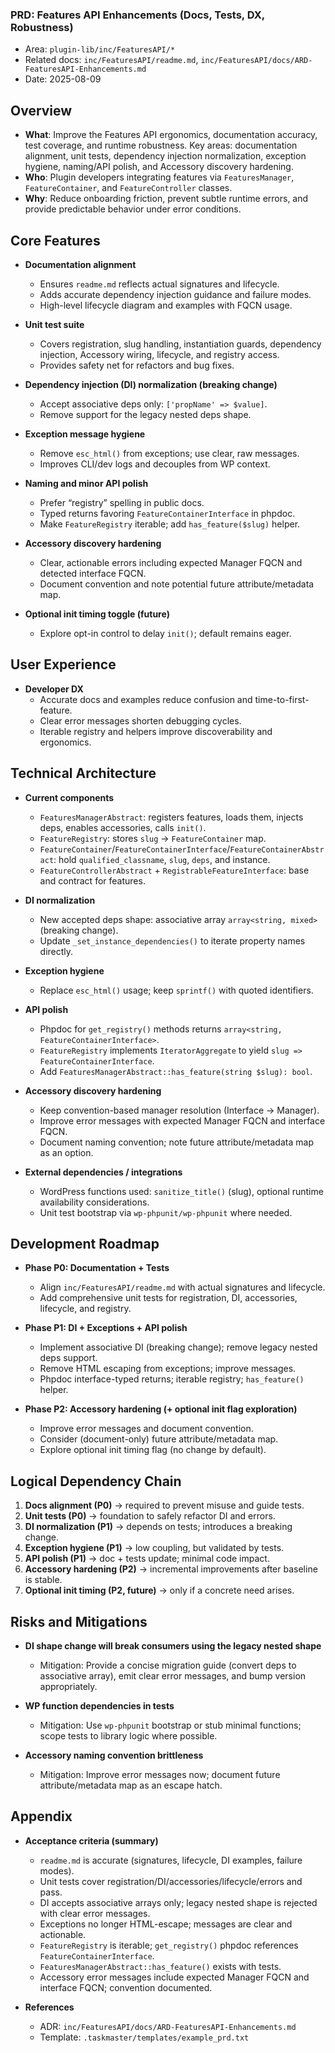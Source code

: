 ### PRD: Features API Enhancements (Docs, Tests, DX, Robustness)

- Area: `plugin-lib/inc/FeaturesAPI/*`
- Related docs: `inc/FeaturesAPI/readme.md`, `inc/FeaturesAPI/docs/ARD-FeaturesAPI-Enhancements.md`
- Date: 2025-08-09

## Overview

- **What**: Improve the Features API ergonomics, documentation accuracy, test coverage, and runtime robustness. Key areas: documentation alignment, unit tests, dependency injection normalization, exception hygiene, naming/API polish, and Accessory discovery hardening.
- **Who**: Plugin developers integrating features via `FeaturesManager`, `FeatureContainer`, and `FeatureController` classes.
- **Why**: Reduce onboarding friction, prevent subtle runtime errors, and provide predictable behavior under error conditions.

## Core Features

- **Documentation alignment**

  - Ensures `readme.md` reflects actual signatures and lifecycle.
  - Adds accurate dependency injection guidance and failure modes.
  - High-level lifecycle diagram and examples with FQCN usage.

- **Unit test suite**

  - Covers registration, slug handling, instantiation guards, dependency injection, Accessory wiring, lifecycle, and registry access.
  - Provides safety net for refactors and bug fixes.

- **Dependency injection (DI) normalization (breaking change)**

  - Accept associative deps only: `['propName' => $value]`.
  - Remove support for the legacy nested deps shape.

- **Exception message hygiene**

  - Remove `esc_html()` from exceptions; use clear, raw messages.
  - Improves CLI/dev logs and decouples from WP context.

- **Naming and minor API polish**

  - Prefer “registry” spelling in public docs.
  - Typed returns favoring `FeatureContainerInterface` in phpdoc.
  - Make `FeatureRegistry` iterable; add `has_feature($slug)` helper.

- **Accessory discovery hardening**

  - Clear, actionable errors including expected Manager FQCN and detected interface FQCN.
  - Document convention and note potential future attribute/metadata map.

- **Optional init timing toggle (future)**
  - Explore opt-in control to delay `init()`; default remains eager.

## User Experience

- **Developer DX**
  - Accurate docs and examples reduce confusion and time-to-first-feature.
  - Clear error messages shorten debugging cycles.
  - Iterable registry and helpers improve discoverability and ergonomics.

## Technical Architecture

- **Current components**

  - `FeaturesManagerAbstract`: registers features, loads them, injects deps, enables accessories, calls `init()`.
  - `FeatureRegistry`: stores `slug` → `FeatureContainer` map.
  - `FeatureContainer`/`FeatureContainerInterface`/`FeatureContainerAbstract`: hold `qualified_classname`, `slug`, `deps`, and instance.
  - `FeatureControllerAbstract` + `RegistrableFeatureInterface`: base and contract for features.

- **DI normalization**

  - New accepted deps shape: associative array `array<string, mixed>` (breaking change).
  - Update `_set_instance_dependencies()` to iterate property names directly.

- **Exception hygiene**

  - Replace `esc_html()` usage; keep `sprintf()` with quoted identifiers.

- **API polish**

  - Phpdoc for `get_registry()` methods returns `array<string, FeatureContainerInterface>`.
  - `FeatureRegistry` implements `IteratorAggregate` to yield `slug => FeatureContainerInterface`.
  - Add `FeaturesManagerAbstract::has_feature(string $slug): bool`.

- **Accessory discovery hardening**

  - Keep convention-based manager resolution (Interface → Manager).
  - Improve error messages with expected Manager FQCN and interface FQCN.
  - Document naming convention; note future attribute/metadata map as an option.

- **External dependencies / integrations**
  - WordPress functions used: `sanitize_title()` (slug), optional runtime availability considerations.
  - Unit test bootstrap via `wp-phpunit/wp-phpunit` where needed.

## Development Roadmap

- **Phase P0: Documentation + Tests**

  - Align `inc/FeaturesAPI/readme.md` with actual signatures and lifecycle.
  - Add comprehensive unit tests for registration, DI, accessories, lifecycle, and registry.

- **Phase P1: DI + Exceptions + API polish**

  - Implement associative DI (breaking change); remove legacy nested deps support.
  - Remove HTML escaping from exceptions; improve messages.
  - Phpdoc interface-typed returns; iterable registry; `has_feature()` helper.

- **Phase P2: Accessory hardening (+ optional init flag exploration)**
  - Improve error messages and document convention.
  - Consider (document-only) future attribute/metadata map.
  - Explore optional init timing flag (no change by default).

## Logical Dependency Chain

1. **Docs alignment (P0)** → required to prevent misuse and guide tests.
2. **Unit tests (P0)** → foundation to safely refactor DI and errors.
3. **DI normalization (P1)** → depends on tests; introduces a breaking change.
4. **Exception hygiene (P1)** → low coupling, but validated by tests.
5. **API polish (P1)** → doc + tests update; minimal code impact.
6. **Accessory hardening (P2)** → incremental improvements after baseline is stable.
7. **Optional init timing (P2, future)** → only if a concrete need arises.

## Risks and Mitigations

- **DI shape change will break consumers using the legacy nested shape**

  - Mitigation: Provide a concise migration guide (convert deps to associative array), emit clear error messages, and bump version appropriately.

- **WP function dependencies in tests**

  - Mitigation: Use `wp-phpunit` bootstrap or stub minimal functions; scope tests to library logic where possible.

- **Accessory naming convention brittleness**
  - Mitigation: Improve error messages now; document future attribute/metadata map as an escape hatch.

## Appendix

- **Acceptance criteria (summary)**

  - `readme.md` is accurate (signatures, lifecycle, DI examples, failure modes).
  - Unit tests cover registration/DI/accessories/lifecycle/errors and pass.
  - DI accepts associative arrays only; legacy nested shape is rejected with clear error messages.
  - Exceptions no longer HTML-escape; messages are clear and actionable.
  - `FeatureRegistry` is iterable; `get_registry()` phpdoc references `FeatureContainerInterface`.
  - `FeaturesManagerAbstract::has_feature()` exists with tests.
  - Accessory error messages include expected Manager FQCN and interface FQCN; convention documented.

- **References**
  - ADR: `inc/FeaturesAPI/docs/ARD-FeaturesAPI-Enhancements.md`
  - Template: `.taskmaster/templates/example_prd.txt`
